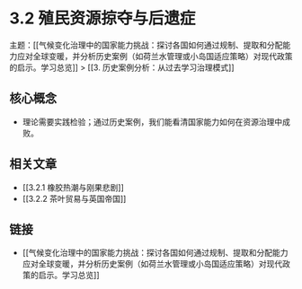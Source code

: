 # 3.2 殖民资源掠夺与后遗症

主题：[[气候变化治理中的国家能力挑战：探讨各国如何通过规制、提取和分配能力应对全球变暖，并分析历史案例（如荷兰水管理或小岛国适应策略）对现代政策的启示。学习总览]] > [[3. 历史案例分析：从过去学习治理模式]]

## 核心概念

- 理论需要实践检验；通过历史案例，我们能看清国家能力如何在资源治理中成败。

## 相关文章

- [[3.2.1 橡胶热潮与刚果悲剧]]
- [[3.2.2 茶叶贸易与英国帝国]]

## 链接

- [[气候变化治理中的国家能力挑战：探讨各国如何通过规制、提取和分配能力应对全球变暖，并分析历史案例（如荷兰水管理或小岛国适应策略）对现代政策的启示。学习总览]]
